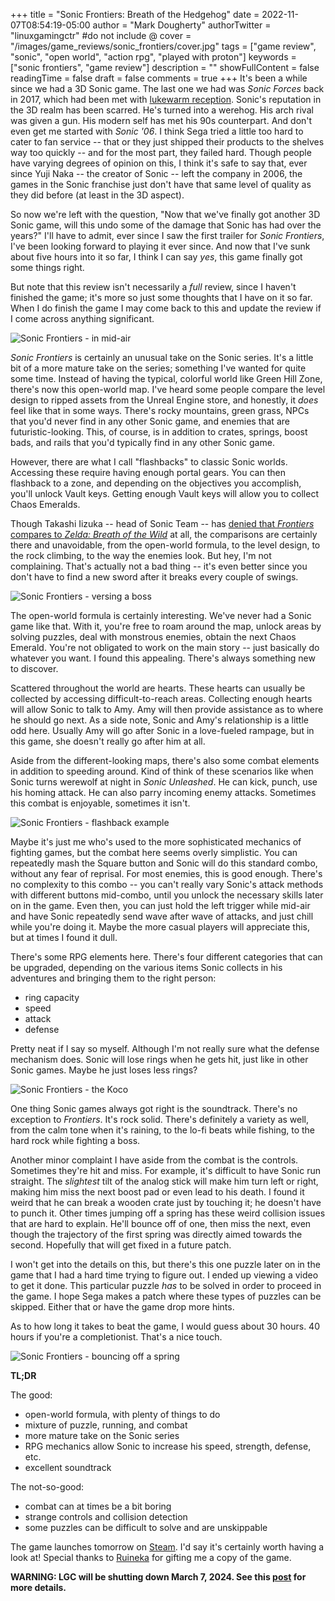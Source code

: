 +++
title = "Sonic Frontiers: Breath of the Hedgehog"
date = 2022-11-07T08:54:19-05:00
author = "Mark Dougherty"
authorTwitter = "linuxgamingctr" #do not include @
cover = "/images/game_reviews/sonic_frontiers/cover.jpg"
tags = ["game review", "sonic", "open world", "action rpg", "played with proton"]
keywords = ["sonic frontiers", "game review"]
description = ""
showFullContent = false
readingTime = false
draft = false
comments = true
+++
It's been a while since we had a 3D Sonic game. The last one we had was *Sonic Forces* back in 2017, which had been met with [lukewarm reception](https://www.metacritic.com/game/playstation-4/sonic-forces). Sonic's reputation in the 3D realm has been scarred. He's turned into a werehog. His arch rival was given a gun. His modern self has met his 90s counterpart. And don't even get me started with *Sonic '06*. I think Sega tried a little too hard to cater to fan service -- that or they just shipped their products to the shelves way too quickly -- and for the most part, they failed hard. Though people have varying degrees of opinion on this, I think it's safe to say that, ever since Yuji Naka -- the creator of Sonic -- left the company in 2006, the games in the Sonic franchise just don't have that same level of quality as they did before (at least in the 3D aspect).

So now we're left with the question, "Now that we've finally got another 3D Sonic game, will this undo some of the damage that Sonic has had over the years?" I'll have to admit, ever since I saw the first trailer for *Sonic Frontiers*, I've been looking forward to playing it ever since. And now that I've sunk about five hours into it so far, I think I can say *yes*, this game finally got some things right. 

But note that this review isn't necessarily a *full* review, since I haven't finished the game; it's more so just some thoughts that I have on it so far. When I do finish the game I may come back to this and update the review if I come across anything significant.

![Sonic Frontiers - in mid-air](/images/game_reviews/sonic_frontiers/in_air.jpg)

*Sonic Frontiers* is certainly an unusual take on the Sonic series. It's a little bit of a more mature take on the series; something I've wanted for quite some time. Instead of having the typical, colorful world like Green Hill Zone, there's now this open-world map. I've heard some people compare the level design to ripped assets from the Unreal Engine store, and honestly, it *does* feel like that in some ways. There's rocky mountains, green grass, NPCs that you'd never find in any other Sonic game, and enemies that are futuristic-looking. This, of course, is in addition to crates, springs, boost bads, and rails that you'd typically find in any other Sonic game. 

However, there are what I call "flashbacks" to classic Sonic worlds. Accessing these require having enough portal gears. You can then flashback to a zone, and depending on the objectives you accomplish, you'll unlock Vault keys. Getting enough Vault keys will allow you to collect Chaos Emeralds.

Though Takashi Iizuka -- head of Sonic Team -- has [denied that *Frontiers* compares to *Zelda: Breath of the Wild*](https://www.thegamer.com/sonic-frontiers-breath-of-the-wild-comparison/) at all, the comparisons are certainly there and unavoidable, from the open-world formula, to the level design, to the rock climbing, to the way the enemies look. But hey, I'm not complaining. That's actually not a bad thing -- it's even better since you don't have to find a new sword after it breaks every couple of swings.

![Sonic Frontiers - versing a boss](/images/game_reviews/sonic_frontiers/vs_boss.jpg)

The open-world formula is certainly interesting. We've never had a Sonic game like that. With it, you're free to roam around the map, unlock areas by solving puzzles, deal with monstrous enemies, obtain the next Chaos Emerald. You're not obligated to work on the main story -- just basically do whatever you want. I found this appealing. There's always something new to discover.

Scattered throughout the world are hearts. These hearts can usually be collected by accessing difficult-to-reach areas. Collecting enough hearts will allow Sonic to talk to Amy. Amy will then provide assistance as to where he should go next. As a side note, Sonic and Amy's relationship is a little odd here. Usually Amy will go after Sonic in a love-fueled rampage, but in this game, she doesn't really go after him at all.

Aside from the different-looking maps, there's also some combat elements in addition to speeding around. Kind of think of these scenarios like when Sonic turns werewolf at night in *Sonic Unleashed*. He can kick, punch, use his homing attack. He can also parry incoming enemy attacks. Sometimes this combat is enjoyable, sometimes it isn't.

![Sonic Frontiers - flashback example](/images/game_reviews/sonic_frontiers/flashback_example.jpg)

Maybe it's just me who's used to the more sophisticated mechanics of fighting games, but the combat here seems overly simplistic. You can repeatedly mash the Square button and Sonic will do this standard combo, without any fear of reprisal. For most enemies, this is good enough. There's no complexity to this combo -- you can't really vary Sonic's attack methods with different buttons mid-combo, until you unlock the necessary skills later on in the game. Even then, you can just hold the left trigger while mid-air and have Sonic repeatedly send wave after wave of attacks, and just chill while you're doing it. Maybe the more casual players will appreciate this, but at times I found it dull.

There's some RPG elements here. There's four different categories that can be upgraded, depending on the various items Sonic collects in his adventures and bringing them to the right person:
- ring capacity
- speed
- attack
- defense

Pretty neat if I say so myself. Although I'm not really sure what the defense mechanism does. Sonic will lose rings when he gets hit, just like in other Sonic games. Maybe he just loses less rings?

![Sonic Frontiers - the Koco](/images/game_reviews/sonic_frontiers/koco.jpg)

One thing Sonic games always got right is the soundtrack. There's no exception to *Frontiers*. It's rock solid. There's definitely a variety as well, from the calm tone when it's raining, to the lo-fi beats while fishing, to the hard rock while fighting a boss.

Another minor complaint I have aside from the combat is the controls. Sometimes they're hit and miss. For example, it's difficult to have Sonic run straight. The *slightest* tilt of the analog stick will make him turn left or right, making him miss the next boost pad or even lead to his death. I found it weird that he can break a wooden crate just by touching it; he doesn't have to punch it. Other times jumping off a spring has these weird collision issues that are hard to explain. He'll bounce off of one, then miss the next, even though the trajectory of the first spring was directly aimed towards the second. Hopefully that will get fixed in a future patch.

I won't get into the details on this, but there's this one puzzle later on in the game that I had a hard time trying to figure out. I ended up viewing a video to get it done. This particular puzzle *has* to be solved in order to proceed in the game. I hope Sega makes a patch where these types of puzzles can be skipped. Either that or have the game drop more hints.

As to how long it takes to beat the game, I would guess about 30 hours. 40 hours if you're a completionist. That's a nice touch.

![Sonic Frontiers - bouncing off a spring](/images/game_reviews/sonic_frontiers/bouncing_off_spring.jpg)

**TL;DR**

The good:
- open-world formula, with plenty of things to do
- mixture of puzzle, running, and combat
- more mature take on the Sonic series
- RPG mechanics allow Sonic to increase his speed, strength, defense, etc.
- excellent soundtrack

The not-so-good:
- combat can at times be a bit boring
- strange controls and collision detection
- some puzzles can be difficult to solve and are unskippable

The game launches tomorrow on [Steam](https://store.steampowered.com/app/1237320/Sonic_Frontiers/). I'd say it's certainly worth having a look at! Special thanks to [Ruineka](https://linuxgamingcentral.com/posts/interview-with-chimeraos-devs/) for gifting me a copy of the game.

**WARNING: LGC will be shutting down March 7, 2024. See this [post](https://linuxgamingcentral.com/posts/the-end-of-lgc/) for more details.**
